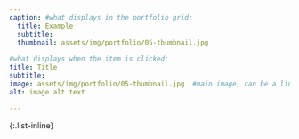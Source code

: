 ```yaml
---
caption: #what displays in the portfolio grid:
  title: Example
  subtitle:
  thumbnail: assets/img/portfolio/05-thumbnail.jpg
  
#what displays when the item is clicked:
title: Title
subtitle:
image: assets/img/portfolio/05-thumbnail.jpg  #main image, can be a link or a file in assets/img/portfolio
alt: image alt text

---
```



{:.list-inline} 

